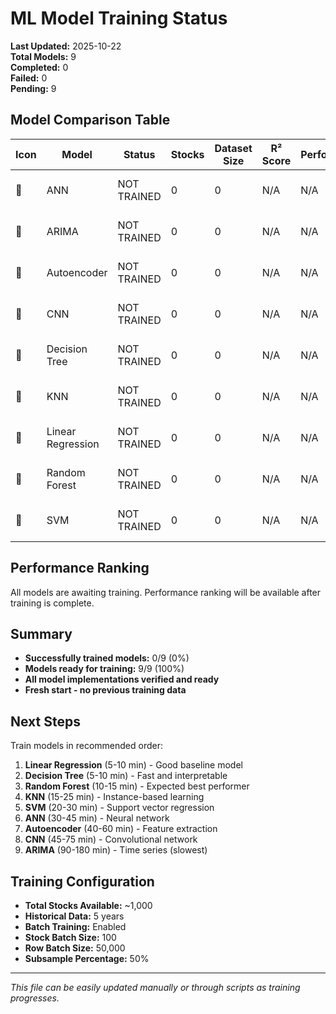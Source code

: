 # ML Model Training Status

**Last Updated:** 2025-10-22  
**Total Models:** 9  
**Completed:** 0  
**Failed:** 0  
**Pending:** 9

## Model Comparison Table

| Icon | Model            | Status       | Stocks | Dataset Size | R² Score | Performance | Trained Date | Notes                 |
|------|------------------|--------------|--------|--------------|----------|-------------|--------------|----------------------|
| 🔄   | ANN              | NOT TRAINED  | 0      | 0            | N/A      | N/A         | None         | Ready for training   |
| 🔄   | ARIMA            | NOT TRAINED  | 0      | 0            | N/A      | N/A         | None         | Ready for training   |
| 🔄   | Autoencoder      | NOT TRAINED  | 0      | 0            | N/A      | N/A         | None         | Ready for training   |
| 🔄   | CNN              | NOT TRAINED  | 0      | 0            | N/A      | N/A         | None         | Ready for training   |
| 🔄   | Decision Tree    | NOT TRAINED  | 0      | 0            | N/A      | N/A         | None         | Ready for training   |
| 🔄   | KNN              | NOT TRAINED  | 0      | 0            | N/A      | N/A         | None         | Ready for training   |
| 🔄   | Linear Regression| NOT TRAINED  | 0      | 0            | N/A      | N/A         | None         | Ready for training   |
| 🔄   | Random Forest    | NOT TRAINED  | 0      | 0            | N/A      | N/A         | None         | Ready for training   |
| 🔄   | SVM              | NOT TRAINED  | 0      | 0            | N/A      | N/A         | None         | Ready for training   |

## Performance Ranking

All models are awaiting training. Performance ranking will be available after training is complete.

## Summary

- **Successfully trained models:** 0/9 (0%)
- **Models ready for training:** 9/9 (100%)
- **All model implementations verified and ready**
- **Fresh start - no previous training data**

## Next Steps

Train models in recommended order:

1. **Linear Regression** (5-10 min) - Good baseline model
2. **Decision Tree** (5-10 min) - Fast and interpretable
3. **Random Forest** (10-15 min) - Expected best performer
4. **KNN** (15-25 min) - Instance-based learning
5. **SVM** (20-30 min) - Support vector regression
6. **ANN** (30-45 min) - Neural network
7. **Autoencoder** (40-60 min) - Feature extraction
8. **CNN** (45-75 min) - Convolutional network
9. **ARIMA** (90-180 min) - Time series (slowest)

## Training Configuration

- **Total Stocks Available:** ~1,000
- **Historical Data:** 5 years
- **Batch Training:** Enabled
- **Stock Batch Size:** 100
- **Row Batch Size:** 50,000
- **Subsample Percentage:** 50%

---

*This file can be easily updated manually or through scripts as training progresses.*
